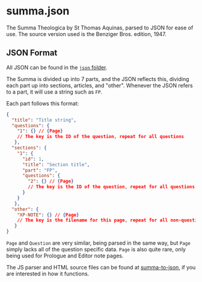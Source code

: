 # summa.json
The Summa Theologica by St Thomas Aquinas, parsed to JSON for ease of use. The source version used is the Benziger Bros. edition, 1947.

## JSON Format
All JSON can be found in the [`json` folder](https://github.com/Jacob-Gray/summa.json/tree/master/json).

The Summa is divided up into 7 parts, and the JSON reflects this, dividing each part up into sections, articles, and "other". Whenever the JSON refers to a part, it will use a string such as `FP`.

Each part follows this format:
```json
{
  "title": "Title string",
  "questions": { 
    "1": {} // {Page}
    // The key is the ID of the question, repeat for all questions
   },
  "sections": { 
    "1": {
      "id": 1,
      "title": "Section title",
      "part": "FP",
      "questions": {
        "2": {} // {Page}
        // The key is the ID of the question, repeat for all questions
      }
    }
   },
  "other": { 
    "XP-NOTE": {} // {Page}
    // The key is the filename for this page, repeat for all non-question pages in this part
   }
}
```

`Page` and `Question` are very similar, being parsed in the same way, but `Page` simply lacks all of the question specific data. `Page` is also quite rare, only being used for Prologue and Editor note pages.


The JS parser and HTML source files can be found at [summa-to-json](https://github.com/Jacob-Gray/summa-to-json), if you are interested in how it functions.
